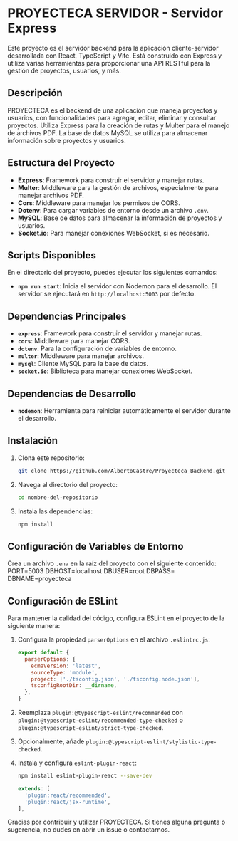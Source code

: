 # PROYECTECA SERVIDOR - Servidor Express

Este proyecto es el servidor backend para la aplicación cliente-servidor desarrollada con React, TypeScript y Vite. Está construido con Express y utiliza varias herramientas para proporcionar una API RESTful para la gestión de proyectos, usuarios, y más.

## Descripción

PROYECTECA es el backend de una aplicación que maneja proyectos y usuarios, con funcionalidades para agregar, editar, eliminar y consultar proyectos. Utiliza Express para la creación de rutas y Multer para el manejo de archivos PDF. La base de datos MySQL se utiliza para almacenar información sobre proyectos y usuarios.

## Estructura del Proyecto

- **Express**: Framework para construir el servidor y manejar rutas.
- **Multer**: Middleware para la gestión de archivos, especialmente para manejar archivos PDF.
- **Cors**: Middleware para manejar los permisos de CORS.
- **Dotenv**: Para cargar variables de entorno desde un archivo `.env`.
- **MySQL**: Base de datos para almacenar la información de proyectos y usuarios.
- **Socket.io**: Para manejar conexiones WebSocket, si es necesario.

## Scripts Disponibles

En el directorio del proyecto, puedes ejecutar los siguientes comandos:

- **`npm run start`**: Inicia el servidor con Nodemon para el desarrollo. El servidor se ejecutará en `http://localhost:5003` por defecto.

## Dependencias Principales

- **`express`**: Framework para construir el servidor y manejar rutas.
- **`cors`**: Middleware para manejar CORS.
- **`dotenv`**: Para la configuración de variables de entorno.
- **`multer`**: Middleware para manejar archivos.
- **`mysql`**: Cliente MySQL para la base de datos.
- **`socket.io`**: Biblioteca para manejar conexiones WebSocket.

## Dependencias de Desarrollo

- **`nodemon`**: Herramienta para reiniciar automáticamente el servidor durante el desarrollo.

## Instalación

1. Clona este repositorio:
    ```bash
    git clone https://github.com/AlbertoCastre/Proyecteca_Backend.git
    ```

2. Navega al directorio del proyecto:
    ```bash
    cd nombre-del-repositorio
    ```

3. Instala las dependencias:
    ```bash
    npm install
    ```

## Configuración de Variables de Entorno

Crea un archivo `.env` en la raíz del proyecto con el siguiente contenido:
PORT=5003
DBHOST=localhost
DBUSER=root
DBPASS=
DBNAME=proyecteca



## Configuración de ESLint

Para mantener la calidad del código, configura ESLint en el proyecto de la siguiente manera:

1. Configura la propiedad `parserOptions` en el archivo `.eslintrc.js`:

    ```js
    export default {
      parserOptions: {
        ecmaVersion: 'latest',
        sourceType: 'module',
        project: ['./tsconfig.json', './tsconfig.node.json'],
        tsconfigRootDir: __dirname,
      },
    }
    ```

2. Reemplaza `plugin:@typescript-eslint/recommended` con `plugin:@typescript-eslint/recommended-type-checked` o `plugin:@typescript-eslint/strict-type-checked`.

3. Opcionalmente, añade `plugin:@typescript-eslint/stylistic-type-checked`.

4. Instala y configura `eslint-plugin-react`:

    ```bash
    npm install eslint-plugin-react --save-dev
    ```

    ```js
    extends: [
      'plugin:react/recommended',
      'plugin:react/jsx-runtime',
    ],
    ```



Gracias por contribuir y utilizar PROYECTECA. Si tienes alguna pregunta o sugerencia, no dudes en abrir un issue o contactarnos.

